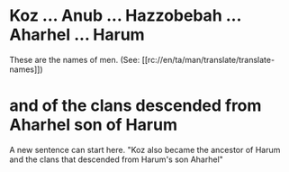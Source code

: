 # Koz ... Anub ... Hazzobebah ... Aharhel ... Harum

These are the names of men. (See: [[rc://en/ta/man/translate/translate-names]])

# and of the clans descended from Aharhel son of Harum

A new sentence can start here. "Koz also became the ancestor of Harum and the clans that descended from Harum's son Aharhel"

